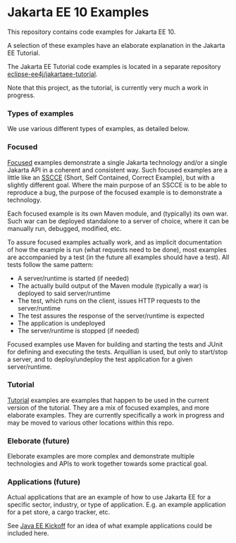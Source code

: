 # Jakarta EE 10 Examples


This repository contains code examples for Jakarta EE 10.

A selection of these examples have an elaborate explanation in the Jakarta EE Tutorial.

The Jakarta EE Tutorial code examples is located in a separate repository
[eclipse-ee4j/jakartaee-tutorial](https://github.com/eclipse-ee4j/jakartaee-tutorial).

Note that this project, as the tutorial, is currently very much a work in progress.

### Types of examples

We use various different types of examples, as detailed below.

### Focused

[Focused](focused/README.md) examples demonstrate a single Jakarta technology and/or a single Jakarta API in a coherent and consistent way. 
Such focused examples are a little like an [SSCCE](http://sscce.org) (Short, Self Contained, Correct Example), 
but with a slightly different goal. Where the main purpose of an SSCCE is to be able to reproduce a bug, the purpose
of the focused example is to demonstrate a technology.

Each focused example is its own Maven module, and (typically) its own war. Such war can be deployed standalone to a server of choice, where it can be manually run, debugged, modified, etc.

To assure focused examples actually work, and as implicit documentation of how the example is run (what requests need to be done), most examples are accompanied by a test (in the future all examples should have a test). All tests follow the same pattern:

* A server/runtime is started (if needed)
* The actually build output of the Maven module (typically a war) is deployed to said server/runtime
* The test, which runs on the client, issues HTTP requests to the server/runtime
* The test assures the response of the server/runtime is expected
* The application is undeployed
* The server/runtime is stopped (if needed)

Focused examples use Maven for building and starting the tests and JUnit for defining and executing the tests. Arquillian is used, but only to start/stop a server, and to deploy/undeploy the test application for a given server/runtime.


### Tutorial

[Tutorial](tutorial/README.md) examples are examples that happen to be used in the current version of the tutorial. They are a mix of focused examples, and more elaborate examples. They are currently specifically a work in progress and may be moved to various other locations within this repo.

### Eleborate (future)

Eleborate examples are more complex and demonstrate multiple technologies and APIs to work together towards some practical goal.

### Applications (future)

Actual applications that are an example of how to use Jakarta EE for a specific sector, industry, or type of application. E.g. an example application for a pet store, a cargo tracker, etc.

See [Java EE Kickoff](https://github.com/javaeekickoff) for an idea of what example applications could be included here.
